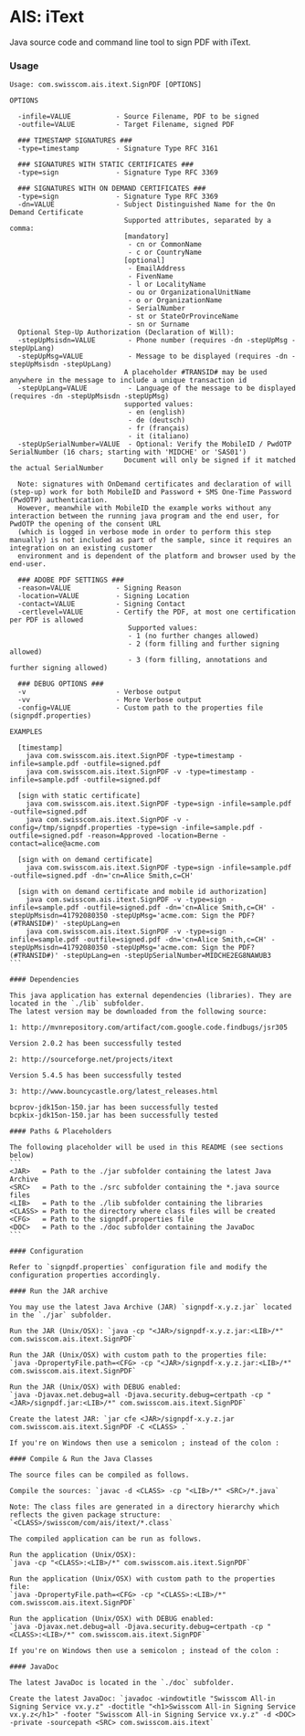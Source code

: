 AIS: iText
============

Java source code and command line tool to sign PDF with iText.

### Usage

````
Usage: com.swisscom.ais.itext.SignPDF [OPTIONS]

OPTIONS

  -infile=VALUE           - Source Filename, PDF to be signed
  -outfile=VALUE          - Target Filename, signed PDF

  ### TIMESTAMP SIGNATURES ###
  -type=timestamp         - Signature Type RFC 3161

  ### SIGNATURES WITH STATIC CERTIFICATES ###
  -type=sign              - Signature Type RFC 3369

  ### SIGNATURES WITH ON DEMAND CERTIFICATES ###
  -type=sign              - Signature Type RFC 3369
  -dn=VALUE               - Subject Distinguished Name for the On Demand Certificate
                            Supported attributes, separated by a comma:
                            [mandatory]
                             - cn or CommonName
                             - c or CountryName
                            [optional]
                             - EmailAddress
                             - FivenName
                             - l or LocalityName
                             - ou or OrganizationalUnitName
                             - o or OrganizationName
                             - SerialNumber
                             - st or StateOrProvinceName
                             - sn or Surname
  Optional Step-Up Authorization (Declaration of Will):
  -stepUpMsisdn=VALUE        - Phone number (requires -dn -stepUpMsg -stepUpLang)
  -stepUpMsg=VALUE           - Message to be displayed (requires -dn -stepUpMsisdn -stepUpLang)
                            A placeholder #TRANSID# may be used anywhere in the message to include a unique transaction id
  -stepUpLang=VALUE          - Language of the message to be displayed (requires -dn -stepUpMsisdn -stepUpMsg)
                            supported values:
                             - en (english)
                             - de (deutsch)
                             - fr (français)
                             - it (italiano)
  -stepUpSerialNumber=VALUE  - Optional: Verify the MobileID / PwdOTP SerialNumber (16 chars; starting with 'MIDCHE' or 'SAS01')
                            Document will only be signed if it matched the actual SerialNumber
                            
  Note: signatures with OnDemand certificates and declaration of will (step-up) work for both MobileID and Password + SMS One-Time Password (PwdOTP) authentication. 
  However, meanwhile with MobileID the example works without any interaction between the running java program and the end user, for PwdOTP the opening of the consent URL 
  (which is logged in verbose mode in order to perform this step manually) is not included as part of the sample, since it requires an integration on an existing customer 
  environment and is dependent of the platform and browser used by the end-user.

  ### ADOBE PDF SETTINGS ###
  -reason=VALUE           - Signing Reason
  -location=VALUE         - Signing Location
  -contact=VALUE          - Signing Contact
  -certlevel=VALUE        - Certify the PDF, at most one certification per PDF is allowed
                             Supported values:
                             - 1 (no further changes allowed)
                             - 2 (form filling and further signing allowed)
                             - 3 (form filling, annotations and further signing allowed)

  ### DEBUG OPTIONS ###
  -v                      - Verbose output
  -vv                     - More Verbose output
  -config=VALUE           - Custom path to the properties file (signpdf.properties)

EXAMPLES

  [timestamp]
    java com.swisscom.ais.itext.SignPDF -type=timestamp -infile=sample.pdf -outfile=signed.pdf
    java com.swisscom.ais.itext.SignPDF -v -type=timestamp -infile=sample.pdf -outfile=signed.pdf

  [sign with static certificate]
    java com.swisscom.ais.itext.SignPDF -type=sign -infile=sample.pdf -outfile=signed.pdf
    java com.swisscom.ais.itext.SignPDF -v -config=/tmp/signpdf.properties -type=sign -infile=sample.pdf -outfile=signed.pdf -reason=Approved -location=Berne -contact=alice@acme.com

  [sign with on demand certificate]
    java com.swisscom.ais.itext.SignPDF -type=sign -infile=sample.pdf -outfile=signed.pdf -dn='cn=Alice Smith,c=CH'

  [sign with on demand certificate and mobile id authorization]
    java com.swisscom.ais.itext.SignPDF -v -type=sign -infile=sample.pdf -outfile=signed.pdf -dn='cn=Alice Smith,c=CH' -stepUpMsisdn=41792080350 -stepUpMsg='acme.com: Sign the PDF? (#TRANSID#)' -stepUpLang=en
    java com.swisscom.ais.itext.SignPDF -v -type=sign -infile=sample.pdf -outfile=signed.pdf -dn='cn=Alice Smith,c=CH' -stepUpMsisdn=41792080350 -stepUpMsg='acme.com: Sign the PDF? (#TRANSID#)' -stepUpLang=en -stepUpSerialNumber=MIDCHE2EG8NAWUB3
```

#### Dependencies

This java application has external dependencies (libraries). They are located in the `./lib` subfolder.
The latest version may be downloaded from the following source:

1: http://mvnrepository.com/artifact/com.google.code.findbugs/jsr305

Version 2.0.2 has been successfully tested

2: http://sourceforge.net/projects/itext

Version 5.4.5 has been successfully tested

3: http://www.bouncycastle.org/latest_releases.html

bcprov-jdk15on-150.jar has been successfully tested
bcpkix-jdk15on-150.jar has been successfully tested

#### Paths & Placeholders

The following placeholder will be used in this README (see sections below)
```
<JAR>   = Path to the ./jar subfolder containing the latest Java Archive
<SRC>   = Path to the ./src subfolder containing the *.java source files
<LIB>   = Path to the ./lib subfolder containing the libraries
<CLASS> = Path to the directory where class files will be created
<CFG>   = Path to the signpdf.properties file
<DOC>   = Path to the ./doc subfolder containing the JavaDoc
```

#### Configuration

Refer to `signpdf.properties` configuration file and modify the configuration properties accordingly.

#### Run the JAR archive

You may use the latest Java Archive (JAR) `signpdf-x.y.z.jar` located in the `./jar` subfolder.

Run the JAR (Unix/OSX): `java -cp "<JAR>/signpdf-x.y.z.jar:<LIB>/*" com.swisscom.ais.itext.SignPDF`

Run the JAR (Unix/OSX) with custom path to the properties file:
`java -DpropertyFile.path=<CFG> -cp "<JAR>/signpdf-x.y.z.jar:<LIB>/*" com.swisscom.ais.itext.SignPDF`

Run the JAR (Unix/OSX) with DEBUG enabled:
`java -Djavax.net.debug=all -Djava.security.debug=certpath -cp "<JAR>/signpdf.jar:<LIB>/*" com.swisscom.ais.itext.SignPDF`

Create the latest JAR: `jar cfe <JAR>/signpdf-x.y.z.jar com.swisscom.ais.itext.SignPDF -C <CLASS> .`

If you're on Windows then use a semicolon ; instead of the colon : 

#### Compile & Run the Java Classes

The source files can be compiled as follows. 

Compile the sources: `javac -d <CLASS> -cp "<LIB>/*" <SRC>/*.java`

Note: The class files are generated in a directory hierarchy which reflects the given package structure: `<CLASS>/swisscom/com/ais/itext/*.class`

The compiled application can be run as follows.

Run the application (Unix/OSX):
`java -cp "<CLASS>:<LIB>/*" com.swisscom.ais.itext.SignPDF`

Run the application (Unix/OSX) with custom path to the properties file:
`java -DpropertyFile.path=<CFG> -cp "<CLASS>:<LIB>/*" com.swisscom.ais.itext.SignPDF`

Run the application (Unix/OSX) with DEBUG enabled:
`java -Djavax.net.debug=all -Djava.security.debug=certpath -cp "<CLASS>:<LIB>/*" com.swisscom.ais.itext.SignPDF`

If you're on Windows then use a semicolon ; instead of the colon : 

#### JavaDoc

The latest JavaDoc is located in the `./doc` subfolder.

Create the latest JavaDoc: `javadoc -windowtitle "Swisscom All-in Signing Service vx.y.z" -doctitle "<h1>Swisscom All-in Signing Service vx.y.z</h1>" -footer "Swisscom All-in Signing Service vx.y.z" -d <DOC> -private -sourcepath <SRC> com.swisscom.ais.itext`
